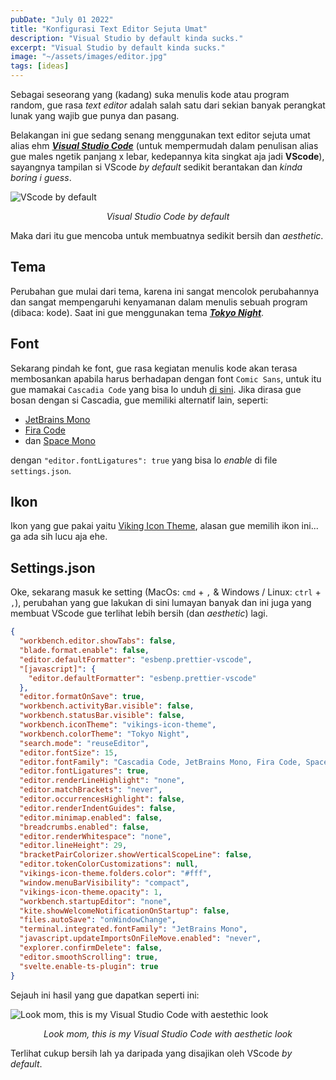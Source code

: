 ```yaml
---
pubDate: "July 01 2022"
title: "Konfigurasi Text Editor Sejuta Umat"
description: "Visual Studio by default kinda sucks."
excerpt: "Visual Studio by default kinda sucks."
image: "~/assets/images/editor.jpg"
tags: [ideas]
---
```


Sebagai seseorang yang (kadang) suka menulis kode atau program random, gue rasa _text editor_ adalah salah satu dari sekian banyak perangkat lunak yang wajib gue punya dan pasang.

Belakangan ini gue sedang senang menggunakan text editor sejuta umat alias ehm **_[Visual Studio Code](https://visualstudio.microsoft.com/)_** (untuk mempermudah dalam penulisan alias gue males ngetik panjang x lebar, kedepannya kita singkat aja jadi **VScode**), sayangnya tampilan si VScode _by default_ sedikit berantakan dan _kinda boring i guess_.

![VScode by default](https://github.com/yuxxeun/honeypod/blob/main/src/assets/images/konfigurasi-vscode/vscode-default.png?raw=true) <center>_Visual Studio Code by default_</center>

Maka dari itu gue mencoba untuk membuatnya sedikit bersih dan _aesthetic_.

## Tema

Perubahan gue mulai dari tema, karena ini sangat mencolok perubahannya dan sangat mempengaruhi kenyamanan dalam menulis sebuah program (dibaca: kode). Saat ini gue menggunakan tema **_[Tokyo Night](https://marketplace.visualstudio.com/items?itemName=enkia.tokyo-night)_**.

## Font

Sekarang pindah ke font, gue rasa kegiatan menulis kode akan terasa membosankan apabila harus berhadapan dengan font `Comic Sans`, untuk itu gue mamakai `Cascadia Code` yang bisa lo unduh [di sini](https://github.com/microsoft/cascadia-code/releases). Jika dirasa gue bosan dengan si Cascadia, gue memiliki alternatif lain, seperti:

- [JetBrains Mono](https://www.jetbrains.com/lp/mono/)
- [Fira Code](https://github.com/tonsky/FiraCode)
- dan [Space Mono](https://fonts.google.com/specimen/Space+Mono)

dengan `"editor.fontLigatures": true` yang bisa lo _enable_ di file `settings.json`.

## Ikon

Ikon yang gue pakai yaitu [Viking Icon Theme](https://marketplace.visualstudio.com/items?itemName=willi84.vikings-icon-theme), alasan gue memilih ikon ini... ga ada sih lucu aja ehe.

## Settings.json

Oke, sekarang masuk ke setting (MacOs: `cmd` + `,` & Windows / Linux: `ctrl` + `,`), perubahan yang gue lakukan di sini lumayan banyak dan ini juga yang membuat VScode gue terlihat lebih bersih (dan _aesthetic_) lagi.

```json
{
  "workbench.editor.showTabs": false,
  "blade.format.enable": false,
  "editor.defaultFormatter": "esbenp.prettier-vscode",
  "[javascript]": {
    "editor.defaultFormatter": "esbenp.prettier-vscode"
  },
  "editor.formatOnSave": true,
  "workbench.activityBar.visible": false,
  "workbench.statusBar.visible": false,
  "workbench.iconTheme": "vikings-icon-theme",
  "workbench.colorTheme": "Tokyo Night",
  "search.mode": "reuseEditor",
  "editor.fontSize": 15,
  "editor.fontFamily": "Cascadia Code, JetBrains Mono, Fira Code, Space Mono",
  "editor.fontLigatures": true,
  "editor.renderLineHighlight": "none",
  "editor.matchBrackets": "never",
  "editor.occurrencesHighlight": false,
  "editor.renderIndentGuides": false,
  "editor.minimap.enabled": false,
  "breadcrumbs.enabled": false,
  "editor.renderWhitespace": "none",
  "editor.lineHeight": 29,
  "bracketPairColorizer.showVerticalScopeLine": false,
  "editor.tokenColorCustomizations": null,
  "vikings-icon-theme.folders.color": "#fff",
  "window.menuBarVisibility": "compact",
  "vikings-icon-theme.opacity": 1,
  "workbench.startupEditor": "none",
  "kite.showWelcomeNotificationOnStartup": false,
  "files.autoSave": "onWindowChange",
  "terminal.integrated.fontFamily": "JetBrains Mono",
  "javascript.updateImportsOnFileMove.enabled": "never",
  "explorer.confirmDelete": false,
  "editor.smoothScrolling": true,
  "svelte.enable-ts-plugin": true
}
```

Sejauh ini hasil yang gue dapatkan seperti ini:

![Look mom, this is my Visual Studio Code with aestethic look](https://github.com/yuxxeun/honeypod/blob/main/src/assets/images/konfigurasi-vscode/hasil.png?raw=true) <center>_Look mom, this is my Visual Studio Code with aesthetic look_</center>

Terlihat cukup bersih lah ya daripada yang disajikan oleh VScode _by default_.
